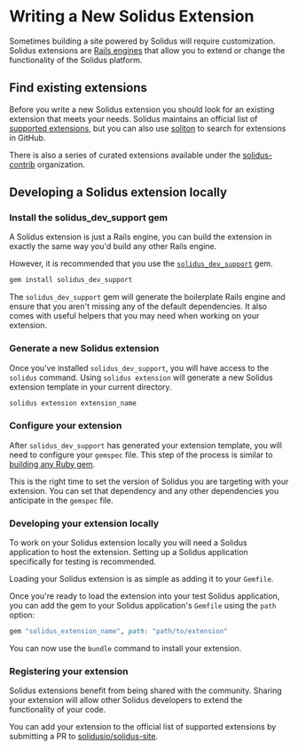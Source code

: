 # Writing a New Solidus Extension

Sometimes building a site powered by Solidus will require customization.
Solidus extensions are [Rails engines](https://guides.rubyonrails.org/engines.html)
that allow you to extend or change the functionality of the Solidus platform.

## Find existing extensions

Before you write a new Solidus extension you should look for an existing
extension that meets your needs. Solidus maintains an official list of
[supported extensions](http://solidus.io/extensions), but you can also use
[soliton](http://soliton.nebulab.it) to search for extensions in GitHub.

There is also a series of curated extensions available under the
[solidus-contrib](https://github.com/solidusio-contrib) organization.

## Developing a Solidus extension locally

### Install the solidus\_dev\_support gem
A Solidus extension is just a Rails engine, you can build the extension in
exactly the same way you'd build any other Rails engine.

However, it is recommended that you use the [`solidus_dev_support`](https://github.com/solidusio/solidus_dev_support)
gem.

```bash
gem install solidus_dev_support
```

The `solidus_dev_support` gem will generate the boilerplate Rails engine and
ensure that you aren't missing any of the default dependencies. It also comes
with useful helpers that you may need when working on your extension.

### Generate a new Solidus extension
Once you've installed `solidus_dev_support`, you will have access to the
`solidus` command. Using `solidus extension` will generate a new Solidus
extension template in your current directory.

```bash
solidus extension extension_name
```

### Configure your extension
After `solidus_dev_support` has generated your extension template, you will
need to configure your `gemspec` file. This step of the process is similar
to [building any Ruby gem](https://bundler.io/v1.16/guides/creating_gem.html).

This is the right time to set the version of Solidus you are targeting with
your extension. You can set that dependency and any other dependencies you
anticipate in the `gemspec` file.

### Developing your extension locally
To work on your Solidus extension locally you will need a Solidus application
to host the extension. Setting up a Solidus application specifically for
testing is recommended.

Loading your Solidus extension is as simple as adding it to your `Gemfile`.

Once you're ready to load the extension into your test Solidus application, you
can add the gem to your Solidus application's `Gemfile` using the `path`
option:

```ruby
gem "solidus_extension_name", path: "path/to/extension"
```

You can now use the `bundle` command to install your extension.

### Registering your extension
Solidus extensions benefit from being shared with the community. Sharing your
extension will allow other Solidus developers to extend the functionality of
your code.

You can add your extension to the official list of supported extensions by
submitting a PR to [solidusio/solidus-site](https://github.com/solidusio/solidus-site/blob/master/data/extensions.yml).
